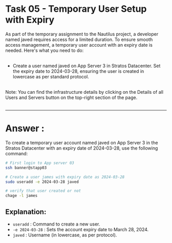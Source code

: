 # Task 05 - Temporary User Setup with Expiry

As part of the temporary assignment to the Nautilus project, a developer named javed requires access for a limited duration. To ensure smooth access management, a temporary user account with an expiry date is needed. Here's what you need to do:<br/><br/>

- Create a user named javed on App Server 3 in Stratos Datacenter. Set the expiry date to 2024-03-28, ensuring the user is created in lowercase as per standard protocol.<br/><br/>

Note: You can find the infrastructure details by clicking on the Details of all Users and Servers button on the top-right section of the page.<br/><br/>

---

# Answer : 

To create a temporary user account named javed on App Server 3 in the Stratos Datacenter with an expiry date of 2024-03-28, use the following command:

``` bash
# First login to App server 03
ssh banner@stapp03

# Create a user james with expiry date as 2024-03-28
sudo useradd -e 2024-03-28 javed

# verify that user created or not
chage -l james 

```

## Explanation:
- `useradd` : Command to create a new user.
- `-e 2024-03-28` : Sets the account expiry date to March 28, 2024.
- `javed` : Username (in lowercase, as per protocol).


